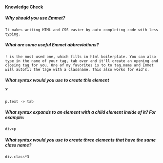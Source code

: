#### Knowledge Check

  #####  Why should you use Emmet?
    It makes writing HTML and CSS easier by auto completing code with less typing.

  #####  What are some useful Emmet abbreviations?
    ! is the most used one, which fills in html boilerplate. You can also type in the name of your tag, tab over and it'll create an opening and closing tag for you. One of my favorites is to to tag.name and Emmet will autofil the tage with a classname. This also works for #id's.

  #####  What syntax would you use to create this element <p class="text"></p>?
    p.text -> tab

  #####  What syntax expands to an element with a child element inside of it? For example: <div><p></p></div>
    div>p

  #####  What syntax would you use to create three elements that have the same class name?
    div.class*3